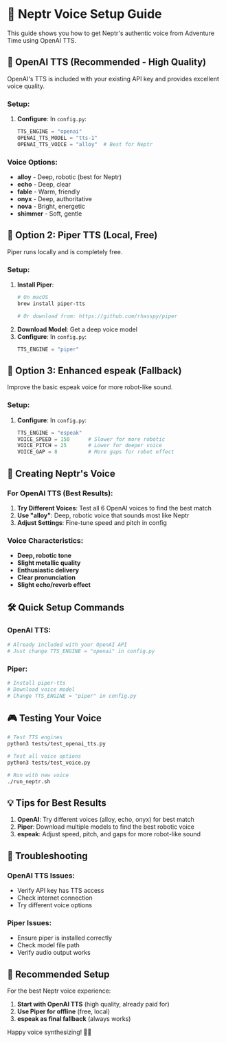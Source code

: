 # 🎤 Neptr Voice Setup Guide

This guide shows you how to get Neptr's authentic voice from Adventure Time using OpenAI TTS.

## 🎯 **OpenAI TTS (Recommended - High Quality)**

OpenAI's TTS is included with your existing API key and provides excellent voice quality.

### Setup:
1. **Configure**: In `config.py`:
   ```python
   TTS_ENGINE = "openai"
   OPENAI_TTS_MODEL = "tts-1"
   OPENAI_TTS_VOICE = "alloy"  # Best for Neptr
   ```

### Voice Options:
- **alloy** - Deep, robotic (best for Neptr)
- **echo** - Deep, clear
- **fable** - Warm, friendly
- **onyx** - Deep, authoritative
- **nova** - Bright, energetic
- **shimmer** - Soft, gentle

## 🎯 **Option 2: Piper TTS (Local, Free)**

Piper runs locally and is completely free.

### Setup:
1. **Install Piper**: 
   ```bash
   # On macOS
   brew install piper-tts
   
   # Or download from: https://github.com/rhasspy/piper
   ```
2. **Download Model**: Get a deep voice model
3. **Configure**: In `config.py`:
   ```python
   TTS_ENGINE = "piper"
   ```

## 🎯 **Option 3: Enhanced espeak (Fallback)**

Improve the basic espeak voice for more robot-like sound.

### Setup:
1. **Configure**: In `config.py`:
   ```python
   TTS_ENGINE = "espeak"
   VOICE_SPEED = 150      # Slower for more robotic
   VOICE_PITCH = 25       # Lower for deeper voice
   VOICE_GAP = 8          # More gaps for robot effect
   ```

## 🎵 **Creating Neptr's Voice**

### For OpenAI TTS (Best Results):
1. **Try Different Voices**: Test all 6 OpenAI voices to find the best match
2. **Use "alloy"**: Deep, robotic voice that sounds most like Neptr
3. **Adjust Settings**: Fine-tune speed and pitch in config

### Voice Characteristics:
- **Deep, robotic tone**
- **Slight metallic quality**
- **Enthusiastic delivery**
- **Clear pronunciation**
- **Slight echo/reverb effect**

## 🛠️ **Quick Setup Commands**

### OpenAI TTS:
```bash
# Already included with your OpenAI API
# Just change TTS_ENGINE = "openai" in config.py
```

### Piper:
```bash
# Install piper-tts
# Download voice model
# Change TTS_ENGINE = "piper" in config.py
```

## 🎮 **Testing Your Voice**

```bash
# Test TTS engines
python3 tests/test_openai_tts.py

# Test all voice options
python3 tests/test_voice.py

# Run with new voice
./run_neptr.sh
```

## 💡 **Tips for Best Results**

1. **OpenAI**: Try different voices (alloy, echo, onyx) for best match
2. **Piper**: Download multiple models to find the best robotic voice
3. **espeak**: Adjust speed, pitch, and gaps for more robot-like sound

## 🔧 **Troubleshooting**

### OpenAI TTS Issues:
- Verify API key has TTS access
- Check internet connection
- Try different voice options

### Piper Issues:
- Ensure piper is installed correctly
- Check model file path
- Verify audio output works

## 🎯 **Recommended Setup**

For the best Neptr voice experience:

1. **Start with OpenAI TTS** (high quality, already paid for)
2. **Use Piper for offline** (free, local)
3. **espeak as final fallback** (always works)

Happy voice synthesizing! 🤖🥧
